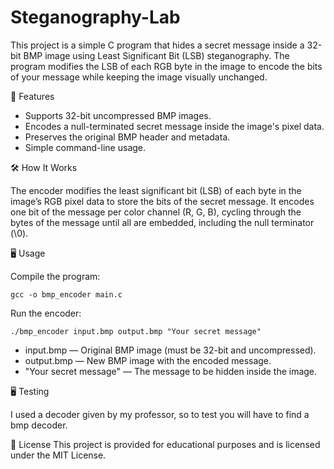 # Steganography-Lab
This project is a simple C program that hides a secret message inside a 32-bit BMP image using Least Significant Bit (LSB) steganography. The program modifies the LSB of each RGB byte in the image to encode the bits of your message while keeping the image visually unchanged.

📌 Features

* Supports 32-bit uncompressed BMP images.
* Encodes a null-terminated secret message inside the image's pixel data.
* Preserves the original BMP header and metadata.
* Simple command-line usage.

🛠️ How It Works

The encoder modifies the least significant bit (LSB) of each byte in the image’s RGB pixel data to store the bits of the secret message. It encodes one bit of the message per color channel (R, G, B), cycling through the bytes of the message until all are embedded, including the null terminator (\0).


🖥️ Usage

Compile the program:
~~~~~~~~~~~~~~~~~~~~~~~
gcc -o bmp_encoder main.c
~~~~~~~~~~~~~~~~~~~~~~~~
Run the encoder:
~~~~~~~~~~~~~~~~~~~~~~~~
./bmp_encoder input.bmp output.bmp "Your secret message"
~~~~~~~~~~~~~~~~~~~~~~~~

* input.bmp — Original BMP image (must be 32-bit and uncompressed).
* output.bmp — New BMP image with the encoded message.
* "Your secret message" — The message to be hidden inside the image.


🖥️ Testing

I used a decoder given by my professor, so to test you will have to find a bmp decoder. 


📄 License
This project is provided for educational purposes and is licensed under the MIT License.

